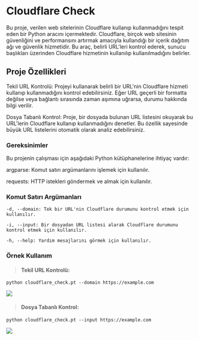 
# Cloudflare Check
Bu proje, verilen web sitelerinin Cloudflare kullanıp kullanmadığını tespit eden bir Python aracını içermektedir. Cloudflare, birçok web sitesinin güvenliğini ve performansını artırmak amacıyla kullandığı bir içerik dağıtım ağı ve güvenlik hizmetidir. Bu araç, belirli URL'leri kontrol ederek, sunucu başlıkları üzerinden Cloudflare hizmetinin kullanılıp kullanılmadığını belirler.

## Proje Özellikleri
Tekil URL Kontrolü: Projeyi kullanarak belirli bir URL'nin Cloudflare hizmeti kullanıp kullanmadığını kontrol edebilirsiniz. Eğer URL geçerli bir formatta değilse veya bağlantı sırasında zaman aşımına uğrarsa, durumu hakkında bilgi verilir.

Dosya Tabanlı Kontrol: Proje, bir dosyada bulunan URL listesini okuyarak bu URL'lerin Cloudflare kullanıp kullanmadığını denetler. Bu özellik sayesinde büyük URL listelerini otomatik olarak analiz edebilirsiniz.

### Gereksinimler
Bu projenin çalışması için aşağıdaki Python kütüphanelerine ihtiyaç vardır:

argparse: Komut satırı argümanlarını işlemek için kullanılır.

requests: HTTP istekleri göndermek ve almak için kullanılır.

### Komut Satırı Argümanları
```
-d, --domain: Tek bir URL'nin Cloudflare durumunu kontrol etmek için kullanılır.

-i, --input: Bir dosyadan URL listesi alarak Cloudflare durumunu kontrol etmek için kullanılır.

-h, --help: Yardım mesajlarını görmek için kullanılır. 
```

### Örnek Kullanım
> #### Tekil URL Kontrolü:

```python cloudflare_check.pt --domain https://example.com```

![](https://github.com/ahmetnuysal/cloudflare_check/blob/main/Pics/%C3%A7%C4%B1kt%C4%B11.png)

> #### Dosya Tabanlı Kontrol:

```python cloudflare_check.pt --input https://example.com```

![](https://github.com/ahmetnuysal/cloudflare_check/blob/main/Pics/Cloudflare_Check_%C3%87%C4%B1kt%C4%B1_Toplu.png)

